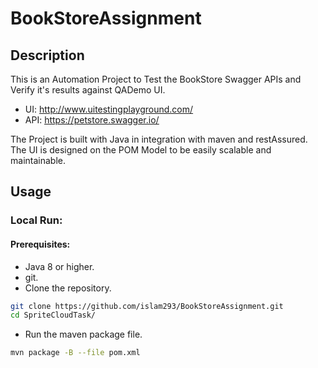 # BookStoreAssignment

## Description

This is an Automation Project to Test the BookStore Swagger APIs and Verify it's results against QADemo UI.

- UI: <ins>http://www.uitestingplayground.com/</ins>
- API: <ins>https://petstore.swagger.io/</ins>

The Project is built with Java in integration with maven and restAssured. The UI is designed on the POM Model to be easily scalable and maintainable.

## Usage

### **Local Run:**

#### Prerequisites:

- Java 8 or higher.
- git.
- Clone the repository.

```bash
git clone https://github.com/islam293/BookStoreAssignment.git
cd SpriteCloudTask/
```

- Run the maven package file.

```bash
mvn package -B --file pom.xml
```

##

